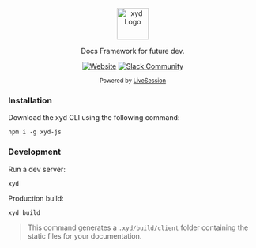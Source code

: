 <div align="center">
  <a href="https://xyd.dev">
    <img
      src="https://github.com/livesession/xyd/raw/master/assets/readme-logo.svg"
      alt="xyd Logo"
      height="64"
    />
  </a>
  <br />
  <p>
    Docs Framework for future dev.
  </p>
  <p>

[![Website](https://img.shields.io/website?url=https%3A%2F%2Fxyd.dev&logo=xyd)](https://xyd.dev)
<a href="https://xyd-docs.slack.com" target="_blank" rel="noopener">
<img alt="Slack Community" src="https://img.shields.io/badge/Slack-Community-4A154B?logo=slack&logoColor=white">
</a>

  </p>
  <p>
    <sub>
      Powered by
      <a href="https://livesession.io">
        LiveSession
      </a>
    </sub>
  </p>
</div>

### Installation

Download the xyd CLI using the following command:
```
npm i -g xyd-js
```

### Development

Run a dev server:
```
xyd
```

Production build:
```
xyd build
```

> This command generates a `.xyd/build/client` folder containing the static files for your documentation.

